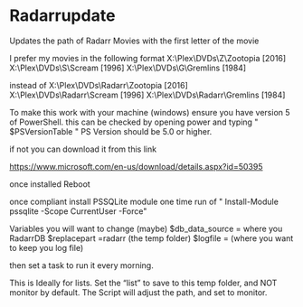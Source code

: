 # Radarrupdate
Updates the path of Radarr Movies with the first letter of the movie


I prefer my movies in the following format
X:\Plex\DVDs\Z\Zootopia [2016]
X:\Plex\DVDs\S\Scream [1996]
X:\Plex\DVDs\G\Gremlins [1984]

instead of
X:\Plex\DVDs\Radarr\Zootopia [2016]
X:\Plex\DVDs\Radarr\Scream [1996]
X:\Plex\DVDs\Radarr\Gremlins [1984]

To make this work with your machine (windows)
ensure you have version 5 of PowerShell.
this can be checked by opening power and typing " $PSVersionTable "
PS Version should be 5.0 or higher.

if not you can download it from this link

https://www.microsoft.com/en-us/download/details.aspx?id=50395

once installed Reboot

once compliant install PSSQLite module
one time run of " Install-Module pssqlite -Scope CurrentUser -Force"

Variables you will want to change (maybe)
$db_data_source = where you RadarrDB
$replacepart =radarr (the temp folder)
$logfile = (where you want to keep you log file)

then set a task to run it every morning. 


This is Ideally for lists. Set the “list” to save to this temp folder, and
NOT monitor by default. The Script will adjust the path, and set to monitor. 
